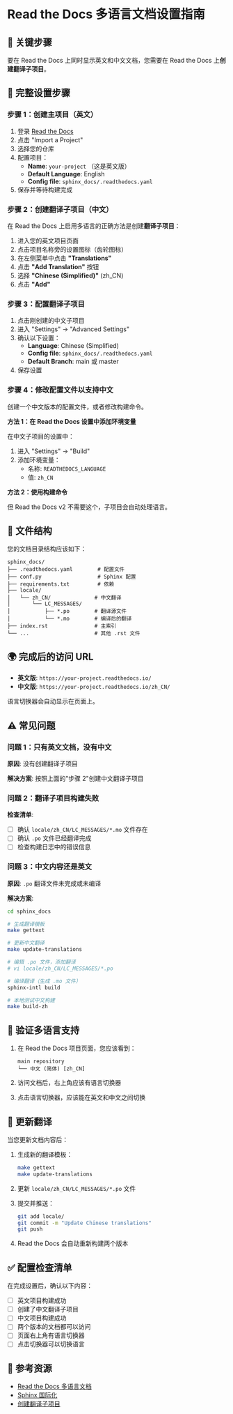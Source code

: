 # Read the Docs 多语言文档设置指南

## 📌 关键步骤

要在 Read the Docs 上同时显示英文和中文文档，您需要在 Read the Docs 上**创建翻译子项目**。

## 🔧 完整设置步骤

### 步骤 1：创建主项目（英文）

1. 登录 [Read the Docs](https://readthedocs.org/)
2. 点击 "Import a Project"
3. 选择您的仓库
4. 配置项目：
   - **Name**: `your-project` （这是英文版）
   - **Default Language**: English
   - **Config file**: `sphinx_docs/.readthedocs.yaml`
5. 保存并等待构建完成

### 步骤 2：创建翻译子项目（中文）

在 Read the Docs 上启用多语言的正确方法是创建**翻译子项目**：

1. 进入您的英文项目页面
2. 点击项目名称旁的设置图标（齿轮图标）
3. 在左侧菜单中点击 **"Translations"**
4. 点击 **"Add Translation"** 按钮
5. 选择 **"Chinese (Simplified)"** (zh_CN)
6. 点击 **"Add"**

### 步骤 3：配置翻译子项目

1. 点击刚创建的中文子项目
2. 进入 "Settings" → "Advanced Settings"
3. 确认以下设置：
   - **Language**: Chinese (Simplified)
   - **Config file**: `sphinx_docs/.readthedocs.yaml`
   - **Default Branch**: main 或 master
4. 保存设置

### 步骤 4：修改配置文件以支持中文

创建一个中文版本的配置文件，或者修改构建命令。

**方法 1：在 Read the Docs 设置中添加环境变量**

在中文子项目的设置中：

1. 进入 "Settings" → "Build"
2. 添加环境变量：
   - 名称: `READTHEDOCS_LANGUAGE`
   - 值: `zh_CN`

**方法 2：使用构建命令**

但 Read the Docs v2 不需要这个，子项目会自动处理语言。

## 📁 文件结构

您的文档目录结构应该如下：

```
sphinx_docs/
├── .readthedocs.yaml        # 配置文件
├── conf.py                  # Sphinx 配置
├── requirements.txt         # 依赖
├── locale/
│   └── zh_CN/              # 中文翻译
│       └── LC_MESSAGES/
│           ├── *.po        # 翻译源文件
│           └── *.mo        # 编译后的翻译
├── index.rst               # 主索引
└── ...                     # 其他 .rst 文件
```

## 🌍 完成后的访问 URL

- **英文版**: `https://your-project.readthedocs.io/`
- **中文版**: `https://your-project.readthedocs.io/zh_CN/`

语言切换器会自动显示在页面上。

## ⚠️ 常见问题

### 问题 1：只有英文文档，没有中文

**原因**: 没有创建翻译子项目

**解决方案**: 按照上面的"步骤 2"创建中文翻译子项目

### 问题 2：翻译子项目构建失败

**检查清单**:
- [ ] 确认 `locale/zh_CN/LC_MESSAGES/*.mo` 文件存在
- [ ] 确认 `.po` 文件已经翻译完成
- [ ] 检查构建日志中的错误信息

### 问题 3：中文内容还是英文

**原因**: `.po` 翻译文件未完成或未编译

**解决方案**:
```bash
cd sphinx_docs

# 生成翻译模板
make gettext

# 更新中文翻译
make update-translations

# 编辑 .po 文件，添加翻译
# vi locale/zh_CN/LC_MESSAGES/*.po

# 编译翻译（生成 .mo 文件）
sphinx-intl build

# 本地测试中文构建
make build-zh
```

## 🎯 验证多语言支持

1. 在 Read the Docs 项目页面，您应该看到：
   ```
   main repository
   └── 中文 (简体) [zh_CN]
   ```

2. 访问文档后，右上角应该有语言切换器

3. 点击语言切换器，应该能在英文和中文之间切换

## 📝 更新翻译

当您更新文档内容后：

1. 生成新的翻译模板：
   ```bash
   make gettext
   make update-translations
   ```

2. 更新 `locale/zh_CN/LC_MESSAGES/*.po` 文件

3. 提交并推送：
   ```bash
   git add locale/
   git commit -m "Update Chinese translations"
   git push
   ```

4. Read the Docs 会自动重新构建两个版本

## ✅ 配置检查清单

在完成设置后，确认以下内容：

- [ ] 英文项目构建成功
- [ ] 创建了中文翻译子项目
- [ ] 中文项目构建成功
- [ ] 两个版本的文档都可以访问
- [ ] 页面右上角有语言切换器
- [ ] 点击切换器可以切换语言

## 🔗 参考资源

- [Read the Docs 多语言文档](https://docs.readthedocs.io/en/stable/localization.html)
- [Sphinx 国际化](https://www.sphinx-doc.org/en/master/usage/advanced/intl.html)
- [创建翻译子项目](https://docs.readthedocs.io/en/stable/guides/reproducible-builds.html)

